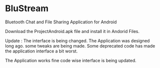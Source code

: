 BluStream
=========

Bluetooth Chat and File Sharing Application for Android

Download the ProjectAndroid.apk file and install it in Andorid Files.

Update : The interface is being changed. The Application was designed long ago. some tweaks are being made. 
Some deprecated code has made the application interface a bit worst.

The Application works fine code wise interface is being updated.
